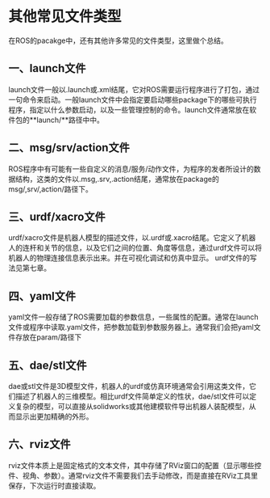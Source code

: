 # 其他常见文件类型
在ROS的pacakge中，还有其他许多常见的文件类型，这里做个总结。

## 一、launch文件

launch文件一般以.launch或.xml结尾，它对ROS需要运行程序进行了打包，通过一句命令来启动。一般launch文件中会指定要启动哪些package下的哪些可执行程序，指定以什么参数启动，以及一些管理控制的命令。launch文件通常放在软件包的**launch/**路径中中。 

## 二、msg/srv/action文件

ROS程序中有可能有一些自定义的消息/服务/动作文件，为程序的发者所设计的数据结构，这类的文件以.msg,.srv,.action结尾，通常放在package的msg/,srv/,action/路径下。

## 三、urdf/xacro文件

urdf/xacro文件是机器人模型的描述文件，以.urdf或.xacro结尾。它定义了机器人的连杆和关节的信息，以及它们之间的位置、角度等信息，通过urdf文件可以将机器人的物理连接信息表示出来。并在可视化调试和仿真中显示。
urdf文件的写法见第七章。

## 四、yaml文件

yaml文件一般存储了ROS需要加载的参数信息，一些属性的配置。通常在launch文件或程序中读取.yaml文件，把参数加载到参数服务器上。通常我们会把yaml文件存放在param/路径下

## 五、dae/stl文件

dae或stl文件是3D模型文件，机器人的urdf或仿真环境通常会引用这类文件，它们描述了机器人的三维模型。相比urdf文件简单定义的性状，dae/stl文件可以定义复杂的模型，可以直接从solidworks或其他建模软件导出机器人装配模型，从而显示出更加精确的外形。

## 六、rviz文件

rviz文件本质上是固定格式的文本文件，其中存储了RViz窗口的配置（显示哪些控件、视角、参数）。通常rviz文件不需要我们去手动修改，而是直接在RViz工具里保存，下次运行时直接读取。
